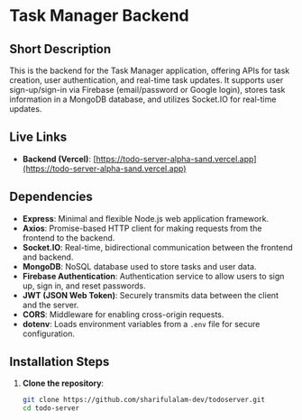 # Task Manager Backend

## Short Description

This is the backend for the Task Manager application, offering APIs for task creation, user authentication, and real-time task updates. It supports user sign-up/sign-in via Firebase (email/password or Google login), stores task information in a MongoDB database, and utilizes Socket.IO for real-time updates.

## Live Links

- **Backend (Vercel)**: [https://todo-server-alpha-sand.vercel.app](https://todo-server-alpha-sand.vercel.app)

## Dependencies

- **Express**: Minimal and flexible Node.js web application framework.
- **Axios**: Promise-based HTTP client for making requests from the frontend to the backend.
- **Socket.IO**: Real-time, bidirectional communication between the frontend and backend.
- **MongoDB**: NoSQL database used to store tasks and user data.
- **Firebase Authentication**: Authentication service to allow users to sign up, sign in, and reset passwords.
- **JWT (JSON Web Token)**: Securely transmits data between the client and the server.
- **CORS**: Middleware for enabling cross-origin requests.
- **dotenv**: Loads environment variables from a `.env` file for secure configuration.

## Installation Steps

1. **Clone the repository**:
   ```bash
   git clone https://github.com/sharifulalam-dev/todoserver.git
   cd todo-server
   ```
